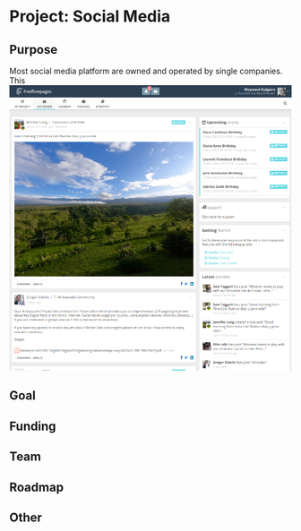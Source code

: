 # Project: Social Media

## Purpose
Most social media platform are owned and operated by single companies. This     
![](./img/freeflowpages.png)

## Goal



## Funding



## Team




## Roadmap




## Other